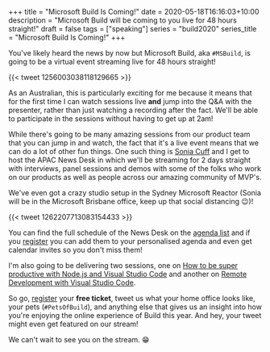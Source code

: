 +++
title = "Microsoft Build Is Coming!"
date = 2020-05-18T16:16:03+10:00
description = "Microsoft Build will be coming to you live for 48 hours straight!"
draft = false
tags = ["speaking"]
series = "build2020"
series_title = "Microsoft Build Is Coming!"
+++

You've likely heard the news by now but Microsoft Build, aka `#MSBuild`, is going to be a virtual event streaming live for 48 hours straight!

{{< tweet 1256003038118129665 >}}

As an Australian, this is particularly exciting for me because it means that for the first time I can watch sessions live **and** jump into the Q&A with the presenter, rather than just watching a recording after the fact. We'll be able to participate in the sessions without having to get up at 2am!

While there's going to be many amazing sessions from our product team that you can jump in and watch, the fact that it's a live event means that we can do a lot of other fun things. One such thing is [Sonia Cuff](https://soniacuff.com/) and I get to host the APAC News Desk in which we'll be streaming for 2 days straight with interviews, panel sessions and demos with some of the folks who work on our products as well as people across our amazing community of MVP's.

We've even got a crazy studio setup in the Sydney Microsoft Reactor (Sonia will be in the Microsoft Brisbane office, keep up that social distancing 😉)!

{{< tweet 1262207713083154433 >}}

You can find the full schedule of the News Desk on the [agenda list](https://mybuild.microsoft.com/sessions?t=%257B%2522from%2522%253A%25222020-05-20T10%253A00%253A00%252B10%253A00%2522%252C%2522to%2522%253A%25222020-05-22T17%253A30%253A00%252B10%253A00%2522%257D&f=%255B%257B%2522name%2522%253A%2522Build%2520Live%2522%252C%2522facetName%2522%253A%2522sessionType%2522%257D%255D) and if you [register](https://register.build.microsoft.com/) you can add them to your personalised agenda and even get calendar invites so you don't miss them!

I'm also going to be delivering two sessions, one on [How to be super productive with Node.js and Visual Studio Code](https://mybuild.microsoft.com/sessions/0f743b92-55fd-4c51-8ac5-bc30b56e07e1?source=speakerdetail) and another on [Remote Development with Visual Studio Code](https://mybuild.microsoft.com/sessions/98051ab8-b26e-4582-9215-5d21f2b18afd?source=speakerdetail).

So go, [register](https://register.build.microsoft.com/) your **free ticket**, tweet us what your home office looks like, your pets (`#PetsOfBuild`), and anything else that gives us an insight into how you're enjoying the online experience of Build this year. And hey, your tweet might even get featured on our stream!

We can't wait to see you on the stream. 😁
